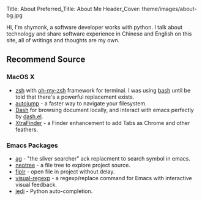 Title: About
Preferred_Title: About Me
Header_Cover: theme/images/about-bg.jpg


Hi, I'm shymonk, a software developer works with python. I talk about technology and share software experience in Chinese and English on this site, all of writings and thoughts are my own.


## Recommend Source

### MacOS X

-   [zsh](http://www.zsh.org/) with [oh-my-zsh](http://ohmyz.sh/) framework for terminal. I was using [bash](http://www.gnu.org/software/bash/) until be told that there's a powerful replacement exists.
-   [autojump](https://github.com/joelthelion/autojump) - a faster way to navigate your filesystem.
-   [Dash](http://kapeli.com/dash) for browsing document locally, and interact with emacs perfectly by [dash.el](https://github.com/magnars/dash.el).
-   [XtraFinder](http://www.trankynam.com/xtrafinder/) - a Finder enhancement to add Tabs as Chrome and other feathers.

### Emacs Packages

-   [ag](https://github.com/Wilfred/ag.el) - "the silver searcher" ack replacment to search symbol in emacs.
-   [neotree](http://www.emacswiki.org/emacs/NeoTree) - a file tree to explore project source.
-   [fiplr](https://github.com/d11wtq/fiplr) - open file in project without delay.
-   [visual-regexp](https://github.com/benma/visual-regexp.el) - a regexp/replace command for Emacs with interactive visual feedback.
-   [jedi](http://tkf.github.io/emacs-jedi/latest/) - Python auto-completion.
